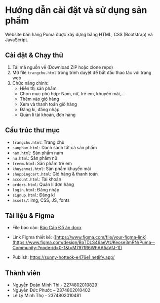 # Hướng dẫn cài đặt và sử dụng sản phẩm

Website bán hàng Puma được xây dựng bằng HTML, CSS (Bootstrap) và JavaScript.

##  Cài đặt & Chạy thử

1. Tải mã nguồn về (Download ZIP hoặc clone repo)
2. Mở file `trangchu.html` trong trình duyệt để bắt đầu thao tác với trang web
3. Chức năng chính:
   - Hiển thị sản phẩm
   - Chọn mục phù hợp: Nam, nữ, trẻ em, khuyến mãi,...
   - Thêm vào giỏ hàng
   - Xem và thanh toán giỏ hàng
   - Đăng kí, đăng nhập
   - Quản lí tài khoản, đơn hàng

##  Cấu trúc thư mục 

- `trangchu.html`: Trang chủ
- `sanpham.html`: Danh sách tất cả sản phẩm
- `nam.html`: Sản phẩm nam
- `nu.html`: Sản phẩm nữ
- `treem.html`: Sản phẩm trẻ em
- `khuyenmai.html`: Sản phẩm khuyến mãi
- `shoppingcart.html`: Giỏ hàng & thanh toán
- `account.html`: Tài khoản
- `orders.html`: Quản lí đơn hàng
- `login.html`: Đăng nhập
- `signup.html`: Đăng kí
- `assets/`: img, CSS, JS, fonts

##  Tài liệu & Figma

- File báo cáo: [Báo Cáo Đồ án.docx](https://github.com/user-attachments/files/21350325/Bao.Cao.D.an.docx)
 
- Link Figma thiết kế: ([https://www.figma.com/file/your-figma-link](https://www.figma.com/design/BoTDLS46aeVtUKeose3mRN/Puma--Community-?node-id=0-1&t=M797fR6WhAA5aVfJ-1))

- Publish: https://sunny-hotteok-e476e1.netlify.app/

##  Thành viên

- Nguyễn Đoàn Minh Thi - 2274802010829
- Nguyễn Đức Phước – 2374802010402
- Lê Lý Minh Thọ - 2374802010481

